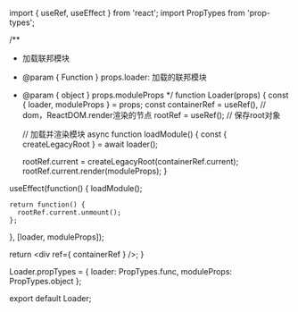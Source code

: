 import { useRef, useEffect } from 'react';
import PropTypes from 'prop-types';

/**
 * 加载联邦模块
 * @param { Function } props.loader: 加载的联邦模块
 * @param { object } props.moduleProps
 */
function Loader(props) {
  const { loader, moduleProps } = props;
  const containerRef = useRef(), // dom，ReactDOM.render渲染的节点
    rootRef = useRef(); // 保存root对象

    // 加载并渲染模块
  async function loadModule() {
    const { createLegacyRoot } = await loader();

    rootRef.current = createLegacyRoot(containerRef.current);
    rootRef.current.render(moduleProps);
  }

  useEffect(function() {
    loadModule();

    return function() {
      rootRef.current.unmount();
    };
  }, [loader, moduleProps]);

  return <div ref={ containerRef } />;
}

Loader.propTypes = {
  loader: PropTypes.func,
  moduleProps: PropTypes.object
};

export default Loader;